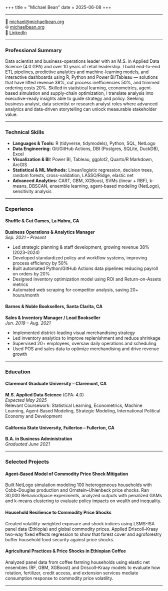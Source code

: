 +++
title = "Michael Bean"
date = 2025-06-08
+++

---
📧 [michael@michaelbean.org](mailto:michael@michaelbean.org)  
🌐 [michaelbean.org](https://michaelbean.org)  
💼 [LinkedIn](https://www.linkedin.com/in/michael-bean-9a05b974)

---

### Professional Summary

Data scientist and business-operations leader with an M.S. in Applied Data Science (4.0 GPA) and over 10 years of retail leadership. I build end-to-end ETL pipelines, predictive analytics and machine-learning models, and interactive dashboards using R, Python and Power BI/Tableau — solutions that have lifted revenue 38%, cut process inefficiencies 50%, and trimmed ordering costs 20%. Skilled in statistical learning, econometrics, agent-based simulation and supply-chain optimization, I translate analysis into executive-ready insights able to guide strategy and policy. Seeking business analyst, data scientist or research analyst roles where advanced analytics and data-driven storytelling can unlock measurable stakeholder value.

---

### Technical Skills

- **Languages & Tools:** R (tidyverse, tidymodels), Python, SQL, NetLogo  
- **Data Engineering:** Git/GitHub Actions, DBI (Postgres, SQLite, DuckDB), Excel  
- **Visualization & BI:** Power BI, Tableau, ggplot2, Quarto/R Markdown, ArcGIS  
- **Statistical & ML Methods:** Linear/logistic regression, decision trees, random forests, cross-validation, LASSO/Ridge, elastic net  
- **Advanced Analytics:** CART, GBM, XGBoost, SVMs (linear + RBF), k-means, DBSCAN, ensemble learning, agent-based modeling (NetLogo), sensitivity analysis

---

### Experience

#### Shuffle & Cut Games, La Habra, CA  
**Business Operations & Analytics Manager**  
_Sep. 2021 – Present_

- Led strategic planning & staff development, growing revenue 38% (2023–2024)
- Developed standardized policy and workflow systems, improving process efficiency by 50%
- Built automated Python/GitHub Actions data pipelines reducing payroll on orders by 20%
- Designed inventory optimization model using ROI and Return-on-Assets metrics
- Automated web scraping for competitor analysis, saving 20+ hours/month

#### Barnes & Noble Booksellers, Santa Clarita, CA  
**Sales & Inventory Manager / Lead Bookseller**  
_Jun. 2019 – Aug. 2021_

- Implemented district-leading visual merchandising strategy
- Led inventory analytics to improve replenishment and reduce shrinkage
- Supervised 20+ employees, oversaw daily operations and scheduling
- Used POS and sales data to optimize merchandising and drive revenue growth

---

### Education

#### Claremont Graduate University – Claremont, CA  
**M.S. Applied Data Science** (GPA: 4.0)  
_Expected May 2025_  
Relevant Coursework: Statistical Learning, Econometrics, Machine Learning, Agent-Based Modeling, Strategic Modeling, International Political Economy and Development

#### California State University, Fullerton – Fullerton, CA  
**B.A. in Business Administration**  
_Graduated June 2021_

---

### Selected Projects

#### Agent-Based Model of Commodity Price Shock Mitigation  
Built NetLogo simulation modeling 100 heterogeneous households with Cobb-Douglas production and Ornstein–Uhlenbeck price shocks. Ran 30,000 BehaviorSpace experiments, analyzed outputs with penalized GAMs and k-means clustering to evaluate policy impacts on wealth and inequality.

#### Household Resilience to Commodity Price Shocks  
Created volatility-weighted exposure and shock indices using LSMS-ISA panel data (Ethiopia) and global commodity prices. Applied Driscoll–Kraay two-way fixed effects regression to show that forest cover and agroforestry buffer household food security against price shocks.

#### Agricultural Practices & Price Shocks in Ethiopian Coffee  
Analyzed panel data from coffee farming households using elastic net ensembles (RF, GBM, XGBoost) and Driscoll–Kraay models to evaluate how rotation, fertilizer, credit access, and extension services mediate consumption response to commodity price volatility.

---

